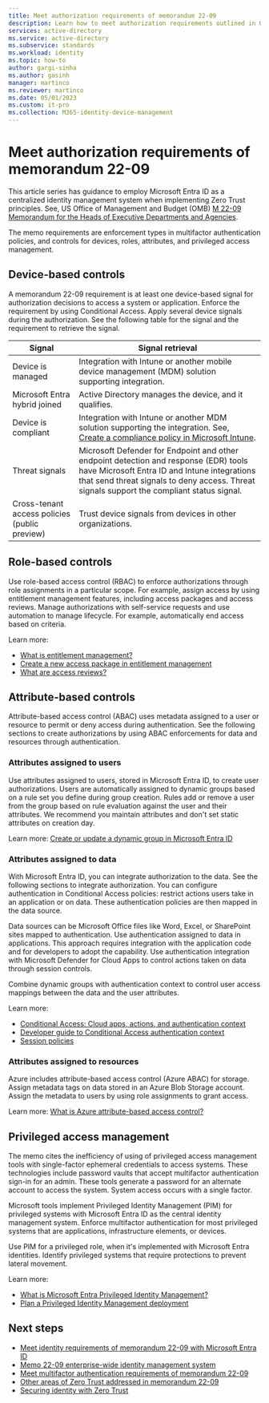 ```yaml
---
title: Meet authorization requirements of memorandum 22-09 
description: Learn how to meet authorization requirements outlined in OMB memorandum 22-09.
services: active-directory 
ms.service: active-directory
ms.subservice: standards
ms.workload: identity
ms.topic: how-to
author: gargi-sinha
ms.author: gasinh
manager: martinco
ms.reviewer: martinco
ms.date: 05/01/2023
ms.custom: it-pro
ms.collection: M365-identity-device-management
---
```


# Meet authorization requirements of memorandum 22-09

This article series has guidance to employ Microsoft Entra ID as a centralized identity management system when implementing Zero Trust principles. See, US Office of Management and Budget (OMB) [M 22-09 Memorandum for the Heads of Executive Departments and Agencies](https://www.whitehouse.gov/wp-content/uploads/2022/01/M-22-09.pdf).

The memo requirements are enforcement types in multifactor authentication policies, and controls for devices, roles, attributes, and privileged access management.

## Device-based controls

A memorandum 22-09 requirement is at least one device-based signal for authorization decisions to access a system or application. Enforce the requirement by using Conditional Access. Apply several device signals during the authorization. See the following table for the signal and the requirement to retrieve the signal.

| Signal| Signal retrieval |
| - | - |
| Device is managed| Integration with Intune or another mobile device management (MDM) solution supporting integration. 
Microsoft Entra hybrid joined| Active Directory manages the device, and it qualifies. 
| Device is compliant| Integration with Intune or another MDM solution supporting the integration. See, [Create a compliance policy in Microsoft Intune](/mem/intune/protect/device-compliance-get-started). |
| Threat signals| Microsoft Defender for Endpoint and other endpoint detection and response (EDR) tools have Microsoft Entra ID and Intune integrations that send threat signals to deny access. Threat signals support the compliant status signal. |
| Cross-tenant access policies (public preview)| Trust device signals from devices in other organizations. |

##  Role-based controls

Use role-based access control (RBAC) to enforce authorizations through role assignments in a particular scope. For example, assign access by using entitlement management features, including access packages and access reviews. Manage authorizations with self-service requests and use automation to manage lifecycle. For example, automatically end access based on criteria.

Learn more:

* [What is entitlement management?](../governance/entitlement-management-overview.md) 
* [Create a new access package in entitlement management](../governance/entitlement-management-access-package-create.md)
* [What are access reviews?](../governance/access-reviews-overview.md)

## Attribute-based controls

Attribute-based access control (ABAC) uses metadata assigned to a user or resource to permit or deny access during authentication. See the following sections to create authorizations by using ABAC enforcements for data and resources through authentication. 

### Attributes assigned to users

Use attributes assigned to users, stored in Microsoft Entra ID, to create user authorizations. Users are automatically assigned to dynamic groups based on a rule set you define during group creation. Rules add or remove a user from the group based on rule evaluation against the user and their attributes. We recommend you maintain attributes and don't set static attributes on creation day.

Learn more: [Create or update a dynamic group in Microsoft Entra ID](~/identity/users/groups-create-rule.md)

### Attributes assigned to data

With Microsoft Entra ID, you can integrate authorization to the data. See the following sections to integrate authorization. You can configure authentication in Conditional Access policies: restrict actions users take in an application or on data. These authentication policies are then mapped in the data source. 

Data sources can be Microsoft Office files like Word, Excel, or SharePoint sites mapped to authentication. Use authentication assigned to data in applications. This approach requires integration with the application code and for developers to adopt the capability. Use authentication integration with Microsoft Defender for Cloud Apps to control actions taken on data through session controls. 

Combine dynamic groups with authentication context to control user access mappings between the data and the user attributes. 

Learn more:

* [Conditional Access: Cloud apps, actions, and authentication context](../conditional-access/concept-conditional-access-cloud-apps.md)
* [Developer guide to Conditional Access authentication context](~/identity-platform/developer-guide-conditional-access-authentication-context.md)
* [Session policies](/defender-cloud-apps/session-policy-aad)

### Attributes assigned to resources

Azure includes attribute-based access control (Azure ABAC) for storage. Assign metadata tags on data stored in an Azure Blob Storage account. Assign the metadata to users by using role assignments to grant access.  

Learn more: [What is Azure attribute-based access control?](/azure/role-based-access-control/conditions-overview)

## Privileged access management 

The memo cites the inefficiency of using of privileged access management tools with single-factor ephemeral credentials to access systems. These technologies include password vaults that accept multifactor authentication sign-in for an admin. These tools generate a password for an alternate account to access the system. System access occurs with a single factor.

Microsoft tools implement Privileged Identity Management (PIM) for privileged systems with Microsoft Entra ID as the central identity management system. Enforce multifactor authentication for most privileged systems that are applications, infrastructure elements, or devices. 

Use PIM for a privileged role, when it's implemented with Microsoft Entra identities. Identify privileged systems that require protections to prevent lateral movement. 

Learn more: 

* [What is Microsoft Entra Privileged Identity Management?](../privileged-identity-management/pim-configure.md)
* [Plan a Privileged Identity Management deployment](../privileged-identity-management/pim-deployment-plan.md)

## Next steps

* [Meet identity requirements of memorandum 22-09 with Microsoft Entra ID](memo-22-09-meet-identity-requirements.md)
* [Memo 22-09 enterprise-wide identity management system](memo-22-09-enterprise-wide-identity-management-system.md)
* [Meet multifactor authentication requirements of memorandum 22-09](memo-22-09-multi-factor-authentication.md)
* [Other areas of Zero Trust addressed in memorandum 22-09](memo-22-09-other-areas-zero-trust.md)
* [Securing identity with Zero Trust](/security/zero-trust/deploy/identity)
